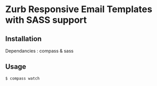 # Zurb Responsive Email Templates with SASS support

## Installation

Dependancies : compass & sass

## Usage

    $ compass watch

